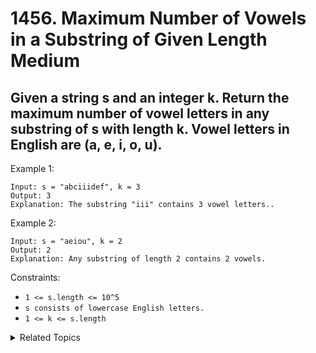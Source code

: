 # 1456. Maximum Number of Vowels in a Substring of Given Length<br> Medium

## Given a string s and an integer k. Return the maximum number of vowel letters in any substring of s with length k. Vowel letters in English are (a, e, i, o, u).

Example 1:

```
Input: s = "abciiidef", k = 3
Output: 3
Explanation: The substring "iii" contains 3 vowel letters..
```

Example 2:

```
Input: s = "aeiou", k = 2
Output: 2
Explanation: Any substring of length 2 contains 2 vowels.
```

Constraints:

- `1 <= s.length <= 10^5`
- `s consists of lowercase English letters.`
- `1 <= k <= s.length`

<details>

<summary> Related Topics </summary>

-   `String`
-   `Sliding Window`

</details>

